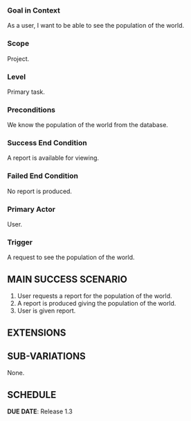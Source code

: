 ### Goal in Context

As a user, I want to be able to see the population of the world.

### Scope

Project.

### Level

Primary task.

### Preconditions

We know the population of the world from the database.

### Success End Condition

A report is available for viewing.

### Failed End Condition

No report is produced.

### Primary Actor

User.

### Trigger

A request to see the population of the world.

## MAIN SUCCESS SCENARIO

1. User requests a report for the population of the world.
2. A report is produced giving the population of the world.
3. User is given report.

## EXTENSIONS

## SUB-VARIATIONS

None.

## SCHEDULE

**DUE DATE**: Release 1.3
